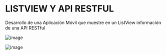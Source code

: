 # LISTVIEW Y API RESTFUL

Desarrollo de una Aplicación Móvil que muestre en un ListView información de una API RESTful

![image](https://github.com/user-attachments/assets/940f21de-14b3-4167-8015-ed55dfc18fac)

![image](https://github.com/user-attachments/assets/ba6597c7-0c00-46b9-a139-d54218897ea0)



